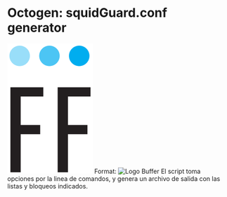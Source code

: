 # Octogen: squidGuard.conf generator
![Buffer Logo](/images/logo.png)
Format: ![Logo Buffer](www.buffer.cl)
El script toma opciones por la linea de comandos, y genera  un archivo de salida con las listas y bloqueos indicados.
